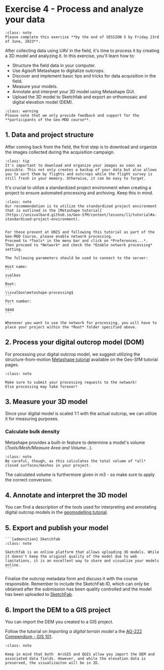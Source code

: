# Exercise 4 - Process and analyze your data
```{admonition} Deadline
:class: note
Please complete this exercise **by the end of SESSION 5 by Friday 23rd of June, 2023**.
```

After collecting data using UAV in the field, it's time to process it by creating a 3D model and analyzing it. In this exercise, you'll learn how to:
- Structure the field data in your computer.
- Use Agisoft Metashape to digitalize outcrops.
- Discover and implement basic tips and tricks for data acquisition in the field.
- Measure your models.
- Annotate and interpret your 3D model using Metashape GUI.
- Upload the 3D model to Sketchfab and export an orthomosaic and digital elevation model (DEM).

```{admonition} Support
:class: warning
Please note that we only provide feedback and support for the **participants of the Geo-MOD course**.
```

## 1. Data and project structure
After coming back from the field, the first step is to download and organize the images collected during the acquisition campaign. 

```{admonition} Do it asap!
:class: tip
It's important to download and organize your images as soon as possible. This not only creates a backup of your data but also allows you to sort them by flights and outcrops while the flight survey is still fresh in your memory. Otherwise, it can be easy to forget.
```

It's crucial to utilize a standardized project environment when creating a project to ensure automated processing and archiving. Keep this in mind.

```{admonition} Standardised project environment
:class: note
Our recommendation is to utilize the standardized project environment that is outlined in the [Metashape tutorial](https://unisvalbard.github.io/Geo-SfM/content/lessons/l1/tutorial#a-standardised-project-environment).
```

````{margin} Network processing

For those present at UNIS and following this tutorial as part of the Geo-MOD Course, please enable network processing.
Proceed to *Tools* in the menu bar and click on *Preferences...*.
Then proceed to *Network* and check the *Enable network processing* setting.

The following parameters should be used to connect to the server:

Host name:
```
svalbox
```
Root:
```
\\svalbox\metashape-processing$
```
Port number:
```
5840
```

Whenever you want to use the network for processing, you will have to place your project within the *Root* folder specified above.
````

## 2. Process your digital outcrop model (DOM)
For processing your digital outcrop model, we suggest utilizing the structure-from-motion [Metashape tutorial](https://unisvalbard.github.io/Geo-SfM/content/lessons/l1/tutorial#metashape-tutorial) available on the Geo-SfM tutorial pages.


```{admonition} Use the processing network!
:class: note

Make sure to submit your processing requests to the network!
Else processing may take forever!
```

## 3. Measure your 3D model
Since your digital model is scaled 1:1 with the actual outcrop, we can utilize it for measuring purposes.

### Calculate bulk density
Metashape provides a built-in feature to determine a model's volume (*Tools/Mesh/Measure Area and Volume...*).

```{admonition} Metashape volume measurement
:class: note
Be careful, though, as this calculates the total volume of *all* closed surfaces/meshes in your project.
```

The calculated volume is furthermore given in m3 - so make sure to apply the correct conversion.

## 4. Annotate and interpret the 3D model
You can find a description of the tools used for interpreting and annotating digital outcrop models in the [geomodelling tutorial](https://unisvalbard.github.io/Geo-SfM/content/lessons/l5/geomodel_tutorial.html).

## 5. Export and publish your model
````{margin} 
```{admonition} Sketchfab
:class: note

Sketchfab is an online platform that allows uploading 3D models. While it doesn't keep the original quality of the model due to web limitations, it is an excellent way to share and visualize your models online.
```
````

Finalise the outcrop metadata form and discuss it with the course responsible. Remember to include the SketchFab ID, which can only be obtained after the submission has been quality controlled and the model has been uploaded to [SketchFab](https://unisvalbard.github.io/Geo-SfM/content/lessons/l6/sketchfab.html).

## 6. Import the DEM to a GIS project
You can import the DEM you created to a GIS project.

Follow the tutorial on _Importing a digital terrain model_ a the [AG-222 Compendium - GIS 101](https://unisvalbard.github.io/AG222/content/lessons/gis/gis.html).

```{admonition} 2D representation
:class: note

Keep in mind that both  ArcGIS and QGIS allow you import the DEM and associated data fields. However, and while the elevation data is preserved, the visualizaiton will be in 2D.
```